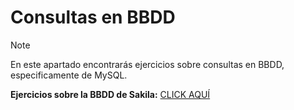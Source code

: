 # Consultas en BBDD

> [!NOTE]
> En este apartado encontrarás ejercicios sobre consultas en BBDD, especificamente de MySQL.

**Ejercicios sobre la BBDD de Sakila:** [CLICK AQUÍ](sakila/README.md)